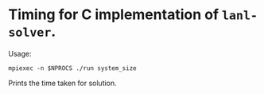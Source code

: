 # Timing for C implementation of `lanl-solver`.

Usage:

`mpiexec -n $NPROCS ./run system_size`

Prints the time taken for solution.
